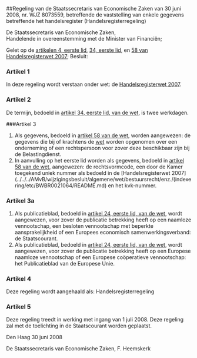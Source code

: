 <meta http-equiv='Content-Type' content='text/html; charset=utf-8' />

##Regeling van de Staatssecretaris van Economische Zaken van 30 juni 2008, nr. WJZ 8073559, betreffende de vaststelling van enkele gegevens betreffende het handelsregister (Handelsregisterregeling)

De Staatssecretaris van Economische Zaken,  
Handelende in overeenstemming met de Minister van Financiën;

Gelet op de [artikelen 4, eerste lid](../../../wet/handelsregisterwet/2007/BWBR0021777/README.md), [34, eerste lid](../../../wet/handelsregisterwet/2007/BWBR0021777/README.md), en [58 van Handelsregisterwet 2007](../../../wet/handelsregisterwet/2007/BWBR0021777/README.md);
Besluit:    

### Artikel  1  

In deze regeling wordt verstaan onder wet: de [Handelsregisterwet 2007](../../../wet/handelsregisterwet/2007/BWBR0021777/README.md). 

### Artikel  2  

De termijn, bedoeld in [artikel 34, eerste lid, van de wet](../../../wet/handelsregisterwet/2007/BWBR0021777/README.md), is twee werkdagen. 

###Artikel  3 

1.  Als gegevens, bedoeld in [artikel 58 van de wet](../../../wet/handelsregisterwet/2007/BWBR0021777/README.md), worden aangewezen: de gegevens die bij of krachtens de [wet](../../../wet/handelsregisterwet/2007/BWBR0021777/README.md) worden opgenomen over een onderneming of een rechtspersoon voor zover deze beschikbaar zijn bij de Belastingdienst.   
2.  In aanvulling op het eerste lid worden als gegevens, bedoeld in [artikel 58 van de wet](../../../wet/handelsregisterwet/2007/BWBR0021777/README.md), aangewezen: de rechtsvormcode, een door de Kamer toegekend uniek nummer als bedoeld in de [Handelsregisterwet 2007](../../../AMvB/wijzigingsbesluit/algemene/wet/bestuursrecht/enz./(indexering/etc/BWBR0021064/README.md) en het kvk-nummer. 

### Artikel  3a  

1.  Als publicatieblad, bedoeld in [artikel 24, eerste lid, van de wet](../../../wet/handelsregisterwet/2007/BWBR0021777/README.md), wordt aangewezen, voor zover de publicatie betrekking heeft op een naamloze vennootschap, een besloten vennootschap met beperkte aansprakelijkheid of een Europees economisch samenwerkingsverband: de Staatscourant.   
2.  Als publicatieblad, bedoeld in [artikel 24, eerste lid, van de wet](../../../wet/handelsregisterwet/2007/BWBR0021777/README.md), wordt aangewezen, voor zover de publicatie betrekking heeft op een Europese naamloze vennootschap of een Europese coöperatieve vennootschap: het Publicatieblad van de Europese Unie.  

### Artikel  4  

Deze regeling wordt aangehaald als: Handelsregisterregeling 

### Artikel  5  

Deze regeling treedt in werking met ingang van 1 juli 2008. 
Deze regeling zal met de toelichting in de Staatscourant worden geplaatst.   

Den Haag 
30 juni 2008   

De 
Staatssecretaris van Economische Zaken, 
F. Heemskerk     
